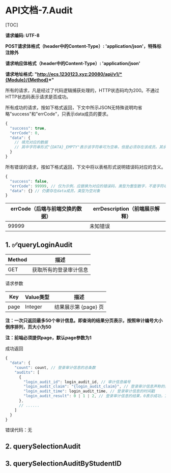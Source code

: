# API文档-7.Audit

[TOC]

**请求编码: UTF-8**

**POST请求体格式（header中的Content-Type）: 'application/json'，特殊标注除外**

**请求响应体格式（header中的Content-Type）: 'application/json'**

**请求地址格式: "http://ecs.1230123.xyz:20080/api/v1/*{Module}/{Method}*"**

所有的请求，凡是经过了代码逻辑捕获处理的，HTTP状态码均为200。不通过HTTP状态码表示请求是否成功。

所有成功的请求，按如下格式返回，下文中所示JSON无特殊说明均省略"success"和"errCode"，只表示data成员的要求。

```javascript
{
  "success": true,
  "errCode": 0,
  "data": {
    // 填充对应的数据
    // 其中字符串形式"{DATA}_EMPTY"表示该字符串可为空串，但是必须存在该成员。其余的不能为空串
  }
}
```

所有错误的请求，按如下格式返回，下文中将以表格形式说明错误码对应的含义。

```javascript
{
  "success": false,
  "errCode": 99999, // 仅为示例，应替换为对应的错误码，类型为整型数字，不是字符串
  "data": {} // 仍要存在data成员，类型为空对象
}
```

| errCode（后端与前端交换的数据） | errDescription（前端展示解释） |
| ------------------------------- | ------------------------------ |
| 99999                           | 未知错误                       |

## 1. ✅queryLoginAudit

| Method | 描述                   |
| ------ | ---------------------- |
| GET    | 获取所有的登录审计信息 |

请求参数

| Key  | Value类型 | 描述                 |
| ---- | --------- | -------------------- |
| page | Integer   | 结果展示第 {page} 页 |

**注：一次只返回最多50个审计信息。即查询的结果分页表示，按照审计编号大小倒序排列，页大小为50**

**注：前端必须提供page，默认page参数为1**

成功返回

```javascript
{
  "data": {
    "count": count, // 登录审计信息的总条数
    "audits": [
      {
        "login_audit_id": login_audit_id, // 审计信息编号
        "login_audit_claim": "{login_audit_claim}", // 登录审计信息声称的身份标识符
        "login_audit_time": login_audit_time, // 登录审计信息的时间戳
        "login_audit_result": 0 | 1 | 2, // 登录审计信息的结果，0表示成功，1表示无此用户，2表示密码错误，3表示用户已被禁止登录
      },
      // ......
    ]
  }
}
```

错误代码：无

## 2. querySelectionAudit





## 3. querySelectionAuditByStudentID

